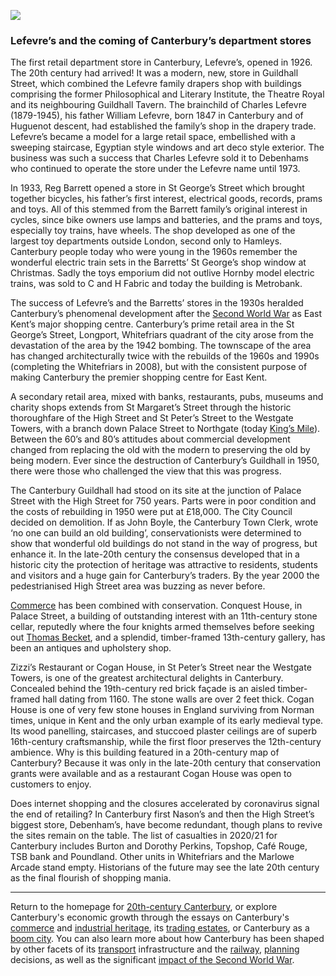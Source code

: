 <a href="https://dev.visual-essays.app"><img src="https://dev-visual-essays.netlify.app/images/ve-button.png"></a>
<param ve-config title="20th-Century Canterbury: Retail" author="Richard Maltby" layout="vtl" banner="https://stor.artstor.org/stor/c35dcc83-8c83-4e82-8a7e-0d012287b919">

<param ve-entity eid="Q29303" aliases="Canterbury">
<param ve-entity eid="Q22101934" aliases="William Lefevre">
<param ve-entity eid="Q17064998" aliases="Whitefriars">
<param ve-entity eid="Q104815065" aliases="Westgate Towers">
<param ve-entity eid="Q17641331" aliases="Guildhall">
<param ve-entity eid="Q17557113" aliases="Conquest House">

### Lefevre’s and the coming of Canterbury’s department stores

The first retail department store in Canterbury, Lefevre’s, opened in 1926. The 20th century had arrived! It was a modern, new, store in Guildhall Street, which combined the Lefevre family drapers shop with buildings comprising the former Philosophical and Literary Institute, the Theatre Royal and its neighbouring Guildhall Tavern. The brainchild of Charles Lefevre (1879-1945), his father William Lefevre, born 1847 in Canterbury and of Huguenot descent, had established the family’s shop in the drapery trade. Lefevre’s became a model for a large retail space, embellished with a sweeping staircase, Egyptian style windows and art deco style exterior. The business was such a success that Charles Lefevre sold it to Debenhams who continued to operate the store under the Lefevre name until 1973.
<param ve-image url="https://upload.wikimedia.org/wikipedia/commons/thumb/0/02/Canterbury%2C_Anglia._A_Mercery_Lane_a_Sun_street_fel%C5%91l._Fortepan_28406.jpg/1599px-Canterbury%2C_Anglia._A_Mercery_Lane_a_Sun_street_fel%C5%91l._Fortepan_28406.jpg" label="Lefevre's, Canterbury, 1959" attribution="FORTEPAN/MZSL/Ofner Károly, CC BY-SA 3.0, via Wikimedia Commons">

In 1933, Reg Barrett opened a store in St George’s Street which brought together bicycles, his father’s first interest, electrical goods, records, prams and toys. All of this stemmed from the Barrett family’s original interest in cycles, since bike owners use lamps and batteries, and the prams and toys, especially toy trains, have wheels. The shop developed as one of the largest toy departments outside London, second only to Hamleys. Canterbury people today who were young in the 1960s remember the wonderful electric train sets in the Barretts’ St George’s shop window at Christmas. Sadly the toys emporium did not outlive Hornby model electric trains, was sold to C and H Fabric and today the building is Metrobank.
<param ve-image url="https://stor.artstor.org/stor/a88a700f-df99-46c1-ba05-e5809a9d9e77" label="St George's Street" attribution="Public domain">
<param ve-map center="51.2780188177824, 1.08137879348189" zoom="15">

The success of Lefevre’s and the Barretts’ stores in the 1930s heralded Canterbury’s phenomenal development after the [Second World War](/canterbury/20c-canterbury-ww2) as East Kent’s major shopping centre. Canterbury’s prime retail area in the St George’s Street, Longport, Whitefriars quadrant of the city arose from the devastation of the area by the 1942 bombing. The townscape of the area has changed architecturally twice with the rebuilds of the 1960s and 1990s (completing the Whitefriars in 2008), but with the consistent purpose of making Canterbury the premier shopping centre for East Kent.
<param ve-map center="Q17064998" zoom="15">

A secondary retail area, mixed with banks, restaurants, pubs, museums and charity shops extends from St Margaret’s Street through the historic thoroughfare of the High Street and St Peter’s Street to the Westgate Towers, with a branch down Palace Street to Northgate (today [King’s Mile](https://thekingsmile.org.uk/about/)). Between the 60’s and 80’s attitudes about commercial development changed from replacing the old with the modern to preserving the old by being modern. Ever since the destruction of Canterbury’s Guildhall in 1950, there were those who challenged the view that this was progress.
<param ve-image url="https://stor.artstor.org/stor/707a3d41-f05c-49d5-add1-dbc573efec4a" label="Canterbury High Street" attribution="Postcard, pre-1920">
<param ve-image url="https://stor.artstor.org/stor/d0564753-7dc5-4985-8e3f-2fbcab4ee5d6" label="St Peter's Street" attribution="Postcard, pre-1918, Léon & Levy">
<param ve-image url="https://stor.artstor.org/stor/b0acbfd0-9654-4d59-b6ed-9f4fde9f6453" label="Westgate" attribution="Postcard, pre-1918, Léon & Levy">

The Canterbury Guildhall had stood on its site at the junction of Palace Street with the High Street for 750 years. Parts were in poor condition and the costs of rebuilding in 1950 were put at £18,000. The City Council decided on demolition. If as John Boyle, the Canterbury Town Clerk, wrote ‘no one can build an old building’, conservationists were determined to show that wonderful old buildings do not stand in the way of progress, but enhance it. In the late-20th century the consensus developed that in a historic city the protection of heritage was attractive to residents, students and visitors and a huge gain for Canterbury’s traders. By the year 2000 the pedestrianised High Street area was buzzing as never before.
<param ve-image url="https://stor.artstor.org/stor/4492394e-fa2c-454b-99a9-0520c088b76d" label="Canterbury High Street" attribution="Calum Elliot and Emma Molford, by kind permission">
<param ve-image url="images/Canterbury High Street.jpg" label="Canterbury High Street" attribution="Martin Crowther, by kind permission">
<param ve-map center="Q17641331" zoom="15">

[Commerce](/canterbury/20c-canterbury-commerce) has been combined with conservation. Conquest House, in Palace Street, a building of outstanding interest with an 11th-century stone cellar, reputedly where the four knights armed themselves before seeking out [Thomas Becket](https://en.wikipedia.org/wiki/Thomas_Becket), and a splendid, timber-framed 13th-century gallery, has been an antiques and upholstery shop.
<param ve-image url="https://upload.wikimedia.org/wikipedia/commons/2/23/Canterbury_-_Conquest_House.jpg" label="Conquest House" attribution="Whn64, CC BY-SA 3.0">

Zizzi’s Restaurant or Cogan House, in St Peter’s Street near the Westgate Towers, is one of the greatest architectural delights in Canterbury. Concealed behind the 19th-century red brick façade is an aisled timber-framed hall dating from 1160. The stone walls are over 2 feet thick. Cogan House is one of very few stone houses in England surviving from Norman times, unique in Kent and the only urban example of its early medieval type. Its wood panelling, staircases, and stuccoed plaster ceilings are of superb 16th-century craftsmanship, while the first floor preserves the 12th-century ambience. Why is this building featured in a 20th-century map of Canterbury? Because it was only in the late-20th century that conservation grants were available and as a restaurant Cogan House was open to customers to enjoy.
<param ve-image url="https://stor.artstor.org/stor/e783dd08-05cf-4606-a6cb-6bf8d428892f" label="Zizzi's restaurant in Cogan House, St Peter's Street" attribution="David Bedford, by kind permission">
<param ve-map center="51.28045496592545, 1.0776459381588603" zoom="15">

Does internet shopping and the closures accelerated by coronavirus signal the end of retailing? In Canterbury first Nason’s and then the High Street’s biggest store, Debenham’s, have become redundant, though plans to revive the sites remain on the table. The list of casualties in 2020/21 for Canterbury includes Burton and Dorothy Perkins, Topshop, Café Rouge, TSB bank and Poundland. Other units in Whitefriars and the Marlowe Arcade stand empty. Historians of the future may see the late 20th century as the final flourish of shopping mania.
<param ve-image url="images/Delapidated Nasons.jpg" label="Nason's" attribution="Martin Crowther, by kind permission">
<param ve-image url="images/Abandoned Burtons.jpg" label="Burtons" attribution="Martin Crowther, by kind permission">

***

Return to the homepage for [20th-century Canterbury](/canterbury/20c-canterbury-home), or explore Canterbury's economic growth through the essays on Canterbury's [commerce](/canterbury/20c-canterbury-commerce) and [industrial heritage](/canterbury/20c-canterbury-industrial), its [trading estates](/canterbury/20c-canterbury-trading-estates), or Canterbury as a [boom city](/canterbury/20c-canterbury-boom-city). You can also learn more about how Canterbury has been shaped by other facets of its [transport](/canterbury/20c-canterbury-transport) infrastructure and the [railway](/canterbury/20c-canterbury-railway), [planning](/Canterbury/20c-Canterbury-planning) decisions, as well as the significant [impact of the Second World War](/canterbury/20c-canterbury-ww2).
<param ve-image url="https://upload.wikimedia.org/wikipedia/commons/thumb/0/02/Canterbury_Cathedral_-_Portal_Nave_Cross-spire.jpeg/1557px-Canterbury_Cathedral_-_Portal_Nave_Cross-spire.jpeg" label="Canterbury Cathedral" attribution="Hans Musil, CC BY-SA 4.0"> 
